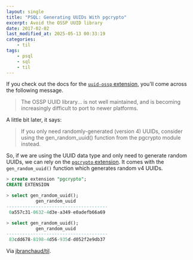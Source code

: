 ```yaml
---
layout: single
title: "PSQL: Generating UUIDs With pgcrypto"
excerpt: Avoid the OSSP UUID library
date: 2017-02-02
last_modified_at: 2025-05-13 00:33:19
categories:
    - til
tags:
    - psql
    - sql
    - til
---
```


If you check out the docs for the [`uuid-ossp`
extension](https://www.postgresql.org/docs/current/static/uuid-ossp.html),
you'll come across the following message.

> The OSSP UUID library... is not well maintained, and is becoming
> increasingly difficult to port to newer platforms.

A little bit later, it says:

> If you only need randomly-generated (version 4) UUIDs, consider using the
> gen_random_uuid() function from the pgcrypto module instead.

So, if we are using the UUID data type and only need to generate random
UUIDs, we can rely on the [`pgcrypto`
extension](https://www.postgresql.org/docs/current/static/pgcrypto.html). It
comes with the `gen_random_uuid()` function which generates random v4 UUIDs.

```sql
> create extension "pgcrypto";
CREATE EXTENSION

> select gen_random_uuid();
           gen_random_uuid
--------------------------------------
 0a557c31-0632-4d3e-a349-e0adefb66a69

> select gen_random_uuid();
           gen_random_uuid
--------------------------------------
 83cdd678-8198-4d56-935d-d052f2e9db37
```

Via [jbranchaud/til](https://github.com/jbranchaud/til).
